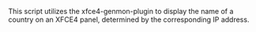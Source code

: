 This script utilizes the xfce4-genmon-plugin to display the name of a country on an XFCE4 panel, determined by the corresponding IP address.
